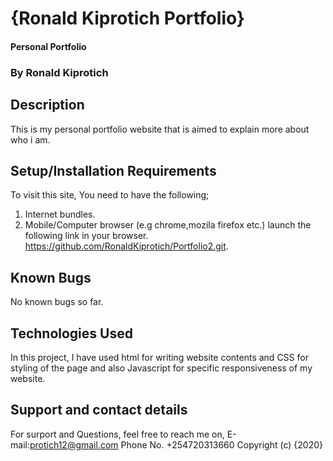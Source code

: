 # {Ronald Kiprotich Portfolio}
#### Personal Portfolio 
### By Ronald Kiprotich
## Description
This is my personal portfolio website that is aimed to explain more about who i am. 
## Setup/Installation Requirements
To visit this site, You need to have the following;
1. Internet bundles.
2. Mobile/Computer browser (e.g chrome,mozila firefox etc.)
launch the following link in your browser. https://github.com/RonaldKiprotich/Portfolio2.git.
## Known Bugs
No known bugs so far.
## Technologies Used
In this project, I have used html for writing website contents and CSS for styling of the page and also Javascript for specific responsiveness of my website.
## Support and contact details
For surport and Questions, feel free to reach me on,
E-mail:protich12@gmail.com
Phone No. +254720313660
Copyright (c) {2020} 